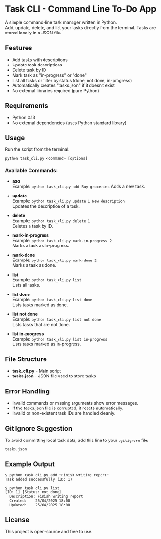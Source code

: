 # Task CLI - Command Line To-Do App

A simple command-line task manager written in Python.  
Add, update, delete, and list your tasks directly from the terminal. Tasks are stored locally in a JSON file.

## Features

- Add tasks with descriptions
- Update task descriptions
- Delete task by ID
- Mark task as "in-progress" or "done"
- List all tasks or filter by status (done, not done, in-progress)
- Automatically creates "tasks.json" if it doesn’t exist
- No external libraries required (pure Python)

## Requirements

- Python 3.13
- No external dependencies (uses Python standard library)

## Usage

Run the script from the terminal:

    python task_cli.py <command> [options]

### Available Commands:

- **add**  
  Example: `python task_cli.py add Buy groceries` 
  Adds a new task.

- **update**  
  Example: `python task_cli.py update 1 New description`  
  Updates the description of a task.

- **delete**  
  Example: `python task_cli.py delete 1`  
  Deletes a task by ID.

- **mark-in-progress**  
  Example: `python task_cli.py mark-in-progress 2`  
  Marks a task as in-progress.

- **mark-done**  
  Example: `python task_cli.py mark-done 2`  
  Marks a task as done.

- **list**  
  Example: `python task_cli.py list`  
  Lists all tasks.

- **list done**  
  Example: `python task_cli.py list done`  
  Lists tasks marked as done.

- **list not done**  
  Example: `python task_cli.py list not done`  
  Lists tasks that are not done.

- **list in-progress**  
  Example: `python task_cli.py list in-progress`  
  Lists tasks marked as in-progress.

## File Structure

- **task_cli.py** - Main script
- **tasks.json** - JSON file used to store tasks

## Error Handling

- Invalid commands or missing arguments show error messages.
- If the tasks.json file is corrupted, it resets automatically.
- Invalid or non-existent task IDs are handled cleanly.

## Git Ignore Suggestion

To avoid committing local task data, add this line to your `.gitignore` file:

    tasks.json

## Example Output

    $ python task_cli.py add "Finish writing report"
    Task added successfully (ID: 1)

    $ python task_cli.py list
    [ID: 1] [Status: not done]
      Description: Finish writing report
      Created:    25/04/2025 18:00
      Updated:    25/04/2025 18:00

## License

This project is open-source and free to use.